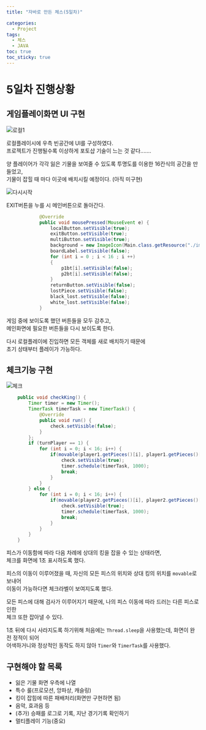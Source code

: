 ```yaml
---
title: "자바로 만든 체스(5일차)"

categories:
  - Project
tags:
  - 체스
  - JAVA
toc: true
toc_sticky: true
---
```


# 5일차 진행상황

## 게임플레이화면 UI 구현

![로컬1](https://user-images.githubusercontent.com/68958979/107629520-916a5280-6ca5-11eb-88f1-4653984bff28.png)

로컬플레이시에 우측 빈공간에 UI를 구성하였다.  
프로젝트가 진행될수록 이상하게 포토샵 기술이 느는 것 같다.......

양 플레이어가 각각 잃은 기물을 보여줄 수 있도록 투명도를 이용한 16칸식의 공간을 만들었고,  
기물이 잡힐 때 마다 이곳에 배치시킬 예정이다. (아직 미구현)

![다시시작](https://user-images.githubusercontent.com/68958979/107629800-fb82f780-6ca5-11eb-9690-98f77d33fadf.gif)

EXIT버튼을 누를 시 메인버튼으로 돌아간다.

```java
            @Override
            public void mousePressed(MouseEvent e) {
                localButton.setVisible(true);
                exitButton.setVisible(true);
                multiButton.setVisible(true);
                background = new ImageIcon(Main.class.getResource("./img/mainbackground.png")).getImage();
                boardLabel.setVisible(false);
                for (int i = 0 ; i < 16 ; i ++)
                {
                    p1bt[i].setVisible(false);
                    p2bt[i].setVisible(false);
                }
                returnButton.setVisible(false);
                lostPiece.setVisible(false);
                black_lost.setVisible(false);
                white_lost.setVisible(false);
            }
```

게임 중에 보이도록 했던 버튼들을 모두 감추고,  
메인화면에 필요한 버튼들을 다시 보이도록 한다.

다시 로컬플레이에 진입하면 모든 객체를 새로 배치하기 때문에  
초기 상태부터 플레이가 가능하다.

## 체크기능 구현

![체크](https://user-images.githubusercontent.com/68958979/107629997-43a21a00-6ca6-11eb-89eb-2649d0ecc030.gif)

```java
    public void checkKing() {
        Timer timer = new Timer();
        TimerTask timerTask = new TimerTask() {
            @Override
            public void run() {
                check.setVisible(false);
            }
        };
        if (turnPlayer == 1) {
            for (int i = 0; i < 16; i++) {
                if(movable(player1.getPieces()[i], player1.getPieces()[i].getPos_x(), player1.getPieces()[i].getPos_y(), player2.getPieces()[0].getPos_x(), player2.getPieces()[0].getPos_y())) {
                    check.setVisible(true);
                    timer.schedule(timerTask, 1000);
                    break;
                }
            }
        } else {
            for (int i = 0; i < 16; i++) {
                if(movable(player2.getPieces()[i], player2.getPieces()[i].getPos_x(), player2.getPieces()[i].getPos_y(), player1.getPieces()[0].getPos_x(), player1.getPieces()[0].getPos_y())) {
                    check.setVisible(true);
                    timer.schedule(timerTask, 1000);
                    break;
                }
            }
        }
    }
```

피스가 이동함에 따라 다음 차례에 상대의 킹을 잡을 수 있는 상태라면,  
체크를 화면에 1초 표시하도록 했다.

피스의 이동이 이루어졌을 때, 자신의 모든 피스의 위치와 상대 킹의 위치를 `movable`로 보내어  
이동이 가능하다면 체크라벨이 보여지도록 했다.

모든 피스에 대해 검사가 이루어지기 때문에, 나의 피스 이동에 따라 드러는 다른 피스로 인한  
체크 또한 잡아낼 수 있다.

1초 뒤에 다시 사라지도록 하기위해 처음에는 `Thread.sleep`을 사용했는데, 화면이 완전 정적이 되어  
어색하거니와 정상적인 동작도 하지 않아 `Timer`와 `TimerTask`를 사용했다.

## 구현해야 할 목록

- 잃은 기물 화면 우측에 나열
- 특수 룰(프로모션, 앙파상, 캐슬링)
- 킹이 잡힘에 따른 패배처리(화면만 구현하면 됨)
- 음악, 효과음 등
- (추가) 승패를 로그로 기록, 지난 경기기록 확인하기
- 멀티플레이 기능(중요)
